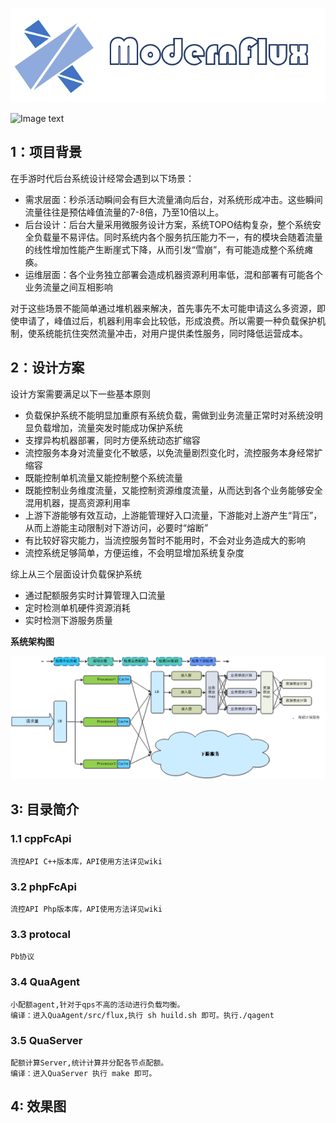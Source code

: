 ![Image text](https://github.com/cherieyuan/img-folder/blob/master/ModernFLux-Logo.png)

![Image text](https://img.shields.io/badge/license-BSD3-brightgreen)
## 1：项目背景
  在手游时代后台系统设计经常会遇到以下场景：
  * 需求层面：秒杀活动瞬间会有巨大流量涌向后台，对系统形成冲击。这些瞬间流量往往是预估峰值流量的7-8倍，乃至10倍以上。
  * 后台设计：后台大量采用微服务设计方案，系统TOPO结构复杂，整个系统安全负载量不易评估。同时系统内各个服务抗压能力不一，有的模块会随着流量的线性增加性能产生断崖式下降，从而引发“雪崩”，有可能造成整个系统瘫痪。
  * 运维层面：各个业务独立部署会造成机器资源利用率低，混和部署有可能各个业务流量之间互相影响

  对于这些场景不能简单通过堆机器来解决，首先事先不太可能申请这么多资源，即使申请了，峰值过后，机器利用率会比较低，形成浪费。所以需要一种负载保护机制，使系统能抗住突然流量冲击，对用户提供柔性服务，同时降低运营成本。

## 2：设计方案
   设计方案需要满足以下一些基本原则
  * 负载保护系统不能明显加重原有系统负载，需做到业务流量正常时对系统没明显负载增加，流量突发时能成功保护系统
  * 支撑异构机器部署，同时方便系统动态扩缩容
  * 流控服务本身对流量变化不敏感，以免流量剧烈变化时，流控服务本身经常扩缩容
  * 既能控制单机流量又能控制整个系统流量
  * 既能控制业务维度流量，又能控制资源维度流量，从而达到各个业务能够安全混用机器，提高资源利用率
  * 上游下游能够有效互动，上游能管理好入口流量，下游能对上游产生“背压”，从而上游能主动限制对下游访问，必要时“熔断”
  * 有比较好容灾能力，当流控服务暂时不能用时，不会对业务造成大的影响
  * 流控系统足够简单，方便运维，不会明显增加系统复杂度

  综上从三个层面设计负载保护系统
  * 通过配额服务实时计算管理入口流量
  * 定时检测单机硬件资源消耗
  * 实时检测下游服务质量

**系统架构图**

 ![Image text](https://github.com/cherieyuan/img-folder/blob/master/flux.png)


## 3: 目录简介

### 1.1	cppFcApi
	流控API C++版本库，API使用方法详见wiki

### 3.2	phpFcApi
	流控API Php版本库，API使用方法详见wiki
	
### 3.3	protocal
	Pb协议
	
### 3.4	QuaAgent
	小配额agent,针对于qps不高的活动进行负载均衡。
	编译：进入QuaAgent/src/flux,执行 sh huild.sh 即可。执行./qagent 

### 3.5	QuaServer
	配额计算Server,统计计算并分配各节点配额。
	编译：进入QuaServer 执行 make 即可。 
	
## 4: 效果图







